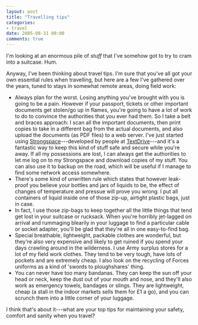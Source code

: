```yaml
---
layout: post
title: "Travelling tips"
categories:
- travel
date: 2005-08-31 00:00
comments: true
---
```


<p>I'm looking at an enormous pile of <em>stuff</em> that I've somehow got to try to cram into a suitcase. Hum.</p>

<p>Anyway, I've been thinking about travel tips. I'm sure that you've all got your own essential rules when travelling, but here are a few I've gathered over the years, tuned to stays in somewhat remote areas, doing field work:</p>

<ul>
<li>Always plan for the worst. Losing anything you've brought with you is going to be a pain. However if your passport, tickets or other important documents get stolen/go up in flames, you're going to have a lot of work to do to convince the authorities that you ever had them. So I take a belt and braces approach: I scan all the important documents, then print copies to take in a different bag from the actual documents, and also upload the documents (as PDF files) to a web server. I've just started using <a href="http://www.strongspace.com/">Strongspace</a>---developed by people at <a href="http://textdrive.com/">TextDrive</a>---and it's a fantastic way to keep this kind of stuff safe and secure while you're away. If all my possessions are lost, I can always get the authorities to let me log on to my Strongspace and download copies of my stuff. You can also use it to backup on the road, which will be useful if I manage to find some network access somewhere.</li>
<li>There's some kind of unwritten rule which states that however leak-proof you believe your bottles and jars of liquids to be, the effect of changes of temperature and pressue will prove you wrong. I put all containers of liquid inside one of those zip-up, airtight plastic bags, just in case.</li>
<li>In fact, I use those zip-bags to keep together all the little things that tend get lost in your suitcase or rucksack. When you're horribly jet-lagged on arrival and rummaging blearily in your luggage to find a particular cable or socket adapter, you'll be glad that they're all in one easy-to-find bag.</li>
<li>Special breathable, lightweight, packable clothes are wonderful, but they're also very expensive and likely to get ruined if you spend your days crawling around in the wilderness. I use Army surplus stores for a lot of my field work clothes. They tend to be very tough, have lots of pockets and are extremely cheap. I also look on the recycling of Forces uniforms as a kind of 'swords to ploughshares' thing.</li>
<li>You can never have too many bandanas. They can keep the sun off your head or neck, keep the dust out of your mouth and nose, and they'll also work as emergency towels, bandages or slings. They are lightweight, cheap (a stall in the indoor markets sells them for &pound;1 a go), and you can scrunch them into a little corner of your luggage.</li>
</ul>

<p>I think that's about it---what are your top tips for maintaining your safety, comfort and sanity when you travel?</p>



